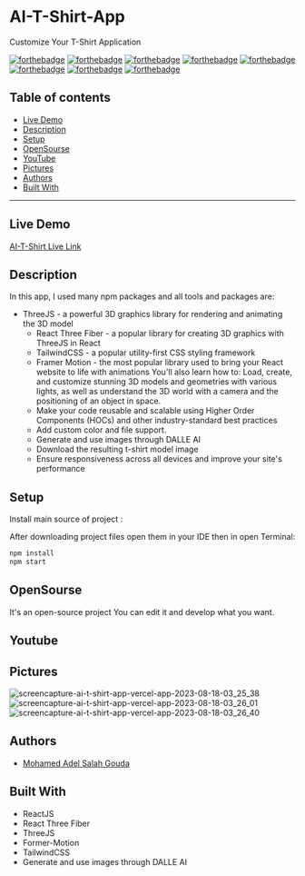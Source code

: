 # AI-T-Shirt-App
Customize Your T-Shirt Application

[![forthebadge](https://forthebadge.com/images/badges/built-with-love.svg)](https://forthebadge.com)
[![forthebadge](https://forthebadge.com/images/badges/built-by-developers.svg)](https://forthebadge.com)
[![forthebadge](https://forthebadge.com/images/badges/uses-git.svg)](https://forthebadge.com)
[![forthebadge](https://forthebadge.com/images/badges/made-with-javascript.svg)](https://forthebadge.com)
[![forthebadge](https://forthebadge.com/images/badges/uses-html.svg)](https://forthebadge.com)
[![forthebadge](https://forthebadge.com/images/badges/uses-css.svg)](https://forthebadge.com)
[![forthebadge](https://forthebadge.com/images/badges/powered-by-coffee.svg)](https://forthebadge.com)
[![forthebadge](https://forthebadge.com/images/badges/uses-js.svg)](https://forthebadge.com)

## Table of contents
* [Live Demo](#live-demo)
* [Description](#description)
* [Setup](#setup)
* [OpenSourse](#opensourse)
* [YouTube](#youtube)
* [Pictures](#pictures)
* [Authors](#authors)
* [Built With](#built-with)
***

## Live Demo

[AI-T-Shirt Live Link](https://ai-t-shirt-app.vercel.app/)

## Description
In this app, I used many npm packages and all tools and packages are:
- ThreeJS - a powerful 3D graphics library for rendering and animating the 3D model
  + React Three Fiber - a popular library for creating 3D graphics with ThreeJS in React
  + TailwindCSS - a popular utility-first CSS styling framework
  + Framer Motion - the most popular library used to bring your React website to life with animations
    You'll also learn how to: Load, create, and customize stunning 3D models and geometries with various lights, as well as understand the 3D world with a camera and the positioning of an object in space.
  + Make your code reusable and scalable using Higher Order Components (HOCs) and other industry-standard best practices
  + Add custom color and file support.
  + Generate and use images through DALLE AI
  + Download the resulting t-shirt model image
  + Ensure responsiveness across all devices and improve your site's performance

## Setup

Install main source of project :

After downloading project files open them in your IDE then in open Terminal:

```bash
npm install
npm start 
```


## OpenSourse

  It's an open-source project You can edit it and develop what you want.

## Youtube


## Pictures
![screencapture-ai-t-shirt-app-vercel-app-2023-08-18-03_25_38](https://github.com/Mohamedadelsaleh/AI-T-Shirt-App/assets/26310663/bb215f4c-ef34-4818-8088-fe431e9ad0fd)
![screencapture-ai-t-shirt-app-vercel-app-2023-08-18-03_26_01](https://github.com/Mohamedadelsaleh/AI-T-Shirt-App/assets/26310663/89734185-18a2-48f3-9a9d-370085ecdd5e)
![screencapture-ai-t-shirt-app-vercel-app-2023-08-18-03_26_40](https://github.com/Mohamedadelsaleh/AI-T-Shirt-App/assets/26310663/f29f4121-fc7a-4b89-9470-9c66563d2bec)

## Authors
* [Mohamed Adel Salah Gouda](https://github.com/Mohamedadelsaleh)

## Built With
* ReactJS
* React Three Fiber
* ThreeJS
* Former-Motion
* TailwindCSS
* Generate and use images through DALLE AI

